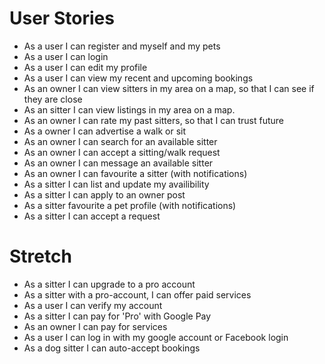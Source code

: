 # User Stories

- As a user I can register and myself and my pets
- As a user I can login
- As a user I can edit my profile
- As a user I can view my recent and upcoming bookings
- As an owner I can view sitters in my area on a map, so that I can see if they are close
- As an sitter I can view listings in my area on a map.
- As an owner I can rate my past sitters, so that I can trust future 
- As a owner I can advertise a walk or sit
- As an owner I can search for an available sitter
- As an owner I can accept a sitting/walk request
- As an owner I can message an available sitter
- As an owner I can favourite a sitter (with notifications)
- As a sitter I can list and update my availibility
- As a sitter I can apply to an owner post
- As a sitter favourite a pet profile (with notifications)
- As a sitter I can accept a request


# Stretch
- As a sitter I can upgrade to a pro account
- As a sitter with a pro-account, I can offer paid services
- As a user I can verify my account
- As a sitter I can pay for 'Pro' with Google Pay
- As an owner I can pay for services
- As a user I can log in with my google account or Facebook login
- As a dog sitter I can auto-accept bookings